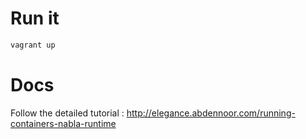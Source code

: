 # Run it

```sh
vagrant up
```

# Docs

Follow the detailed tutorial : http://elegance.abdennoor.com/running-containers-nabla-runtime